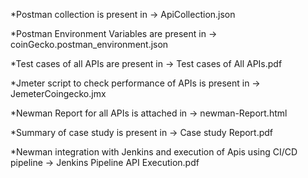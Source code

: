 *Postman collection is present in -> ApiCollection.json

*Postman Environment Variables are present in -> coinGecko.postman_environment.json

*Test cases of all APIs are present in -> Test cases of All APIs.pdf

*Jmeter script to check performance of APIs is present in -> JemeterCoingecko.jmx

*Newman Report for all APIs is attached in -> newman-Report.html

*Summary of case study is present in -> Case study Report.pdf

*Newman integration with Jenkins and execution of Apis using CI/CD pipeline -> Jenkins Pipeline API Execution.pdf
